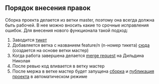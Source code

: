 ## Порядок внесения правок
Сборка проекта делается из ветки master, поэтому она всегда должна быть рабочей. В нее можно вносить какие то срочные исправления ошибок. 
Для внесения нового функционала такой подход:
1. Заводится [тикет](https://gitlab.aplana.com/aplanaframework/Chameleon/issues)
2. Добавляется ветка с названием feature/n (n-номер тикета) [сюда](https://gitlab.aplana.com/aplanaframework/Chameleon/branches) (создается на основе ветки мастер)
3. Когда работа завершена делается [merge request](https://gitlab.aplana.com/aplanaframework/Chameleon/merge_requests) на Дильдина Николая
4. После ревью код вливается в ветку мастер
5. После мержа в ветке мастер будет запущена [сборка]((http://jenkins.aplana.com:8080/job/Chameleon/job/ChameleonBuild)) и [публикация проекта](http://jenkins.aplana.com:8081) в автоматическом режиме